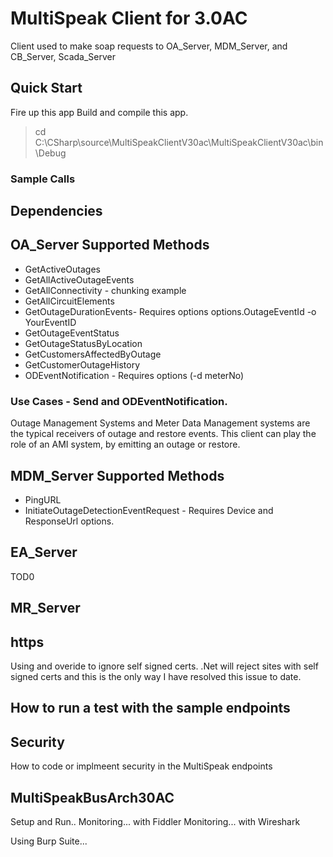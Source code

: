 ﻿# MultiSpeak Client for 3.0AC

 Client used to make soap requests to OA_Server, MDM_Server, and CB_Server, Scada_Server

## Quick Start

 Fire up this app
 Build and compile this app.

 > cd C:\CSharp\source\MultiSpeakClientV30ac\MultiSpeakClientV30ac\bin\Debug

### Sample Calls



 ## Dependencies 

 ## OA_Server Supported Methods
 - GetActiveOutages
 - GetAllActiveOutageEvents
 - GetAllConnectivity - chunking example
 - GetAllCircuitElements  
 - GetOutageDurationEvents- Requires options options.OutageEventId -o YourEventID
 - GetOutageEventStatus
 - GetOutageStatusByLocation
 - GetCustomersAffectedByOutage
 - GetCustomerOutageHistory
 - ODEventNotification - Requires options (-d meterNo)

 ### Use Cases - Send and ODEventNotification.
 Outage Management Systems and Meter Data Management systems are the typical receivers of outage and restore events.
 This client can play the role of an AMI system, by emitting an outage or restore.

 
 ## MDM_Server Supported Methods
 - PingURL
 - InitiateOutageDetectionEventRequest - Requires Device and ResponseUrl options.
     
## EA_Server
TOD0

## MR_Server



 


## https
Using and overide to ignore self signed certs. .Net will reject sites with self signed certs
and this is the only way I have resolved this issue to date.

## How to run a test with the sample endpoints

## Security

How to code or implmeent security in the MultiSpeak endpoints

## MultiSpeakBusArch30AC
 
 Setup and Run..
 Monitoring... with Fiddler
 Monitoring... with Wireshark
 
 Using Burp Suite...